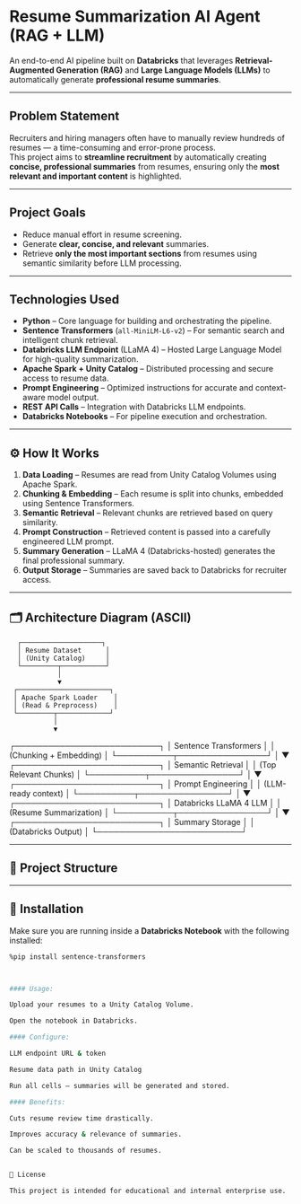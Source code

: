 # Resume Summarization AI Agent (RAG + LLM)

An end-to-end AI pipeline built on **Databricks** that leverages **Retrieval-Augmented Generation (RAG)** and **Large Language Models (LLMs)** to automatically generate **professional resume summaries**.

---

##  Problem Statement
Recruiters and hiring managers often have to manually review hundreds of resumes — a time-consuming and error-prone process.  
This project aims to **streamline recruitment** by automatically creating **concise, professional summaries** from resumes, ensuring only the **most relevant and important content** is highlighted.

---

##  Project Goals
- Reduce manual effort in resume screening.
- Generate **clear, concise, and relevant** summaries.
- Retrieve **only the most important sections** from resumes using semantic similarity before LLM processing.

---

##  Technologies Used
- **Python** – Core language for building and orchestrating the pipeline.
- **Sentence Transformers** (`all-MiniLM-L6-v2`) – For semantic search and intelligent chunk retrieval.
- **Databricks LLM Endpoint** (LLaMA 4) – Hosted Large Language Model for high-quality summarization.
- **Apache Spark + Unity Catalog** – Distributed processing and secure access to resume data.
- **Prompt Engineering** – Optimized instructions for accurate and context-aware model output.
- **REST API Calls** – Integration with Databricks LLM endpoints.
- **Databricks Notebooks** – For pipeline execution and orchestration.

---

## ⚙️ How It Works
1. **Data Loading** – Resumes are read from Unity Catalog Volumes using Apache Spark.
2. **Chunking & Embedding** – Each resume is split into chunks, embedded using Sentence Transformers.
3. **Semantic Retrieval** – Relevant chunks are retrieved based on query similarity.
4. **Prompt Construction** – Retrieved content is passed into a carefully engineered LLM prompt.
5. **Summary Generation** – LLaMA 4 (Databricks-hosted) generates the final professional summary.
6. **Output Storage** – Summaries are saved back to Databricks for recruiter access.

---

## 🗂 Architecture Diagram (ASCII)

      ┌────────────────────┐
      │ Resume Dataset      │
      │ (Unity Catalog)     │
      └─────────┬───────────┘
                │
                ▼
     ┌───────────────────────┐
     │ Apache Spark Loader    │
     │ (Read & Preprocess)    │
     └─────────┬─────────────┘
               │
               ▼
   ┌──────────────────────────┐
   │ Sentence Transformers     │
   │ (Chunking + Embedding)    │
   └──────────┬────────────────┘
             │
             ▼
  ┌──────────────────────────┐
  │ Semantic Retrieval        │
  │ (Top Relevant Chunks)     │
  └──────────┬────────────────┘
             │
             ▼
  ┌──────────────────────────┐
  │ Prompt Engineering        │
  │ (LLM-ready context)       │
  └──────────┬────────────────┘
             │
             ▼
  ┌──────────────────────────┐
  │ Databricks LLaMA 4 LLM    │
  │ (Resume Summarization)    │
  └──────────┬────────────────┘
             │
             ▼
  ┌──────────────────────────┐
  │ Summary Storage           │
  │ (Databricks Output)       │
  └──────────────────────────┘


---

## 📂 Project Structure


---

## 🚀 Installation
Make sure you are running inside a **Databricks Notebook** with the following installed:
```bash
%pip install sentence-transformers



#### Usage:

Upload your resumes to a Unity Catalog Volume.

Open the notebook in Databricks.

#### Configure:

LLM endpoint URL & token

Resume data path in Unity Catalog

Run all cells — summaries will be generated and stored.

#### Benefits:

Cuts resume review time drastically.

Improves accuracy & relevance of summaries.

Can be scaled to thousands of resumes.


📜 License

This project is intended for educational and internal enterprise use.

